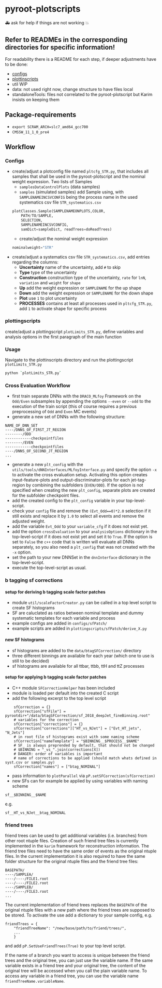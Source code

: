 # pyroot-plotscripts
:ambulance: ask for help if things are not working :boom:

## Refer to READMEs in the corresponding directories for specific information!
For readability there is a README for each step, if deeper adjustments have to be done:
- [configs](https://github.com/kit-cn-cms/pyroot-plotscripts/tree/ttHLegacyAnalysis/configs/README.md)
- [plottinscripts](https://github.com/kit-cn-cms/pyroot-plotscripts/tree/ttHLegacyAnalysis/plottingscripts/README.md)
- util WIP
- data: not used right now, change structure to have files local
- standaloneTools: files not correlated to the pyroot-plotscript but Karim insists on keeping them

## Package-requirements
- `export SCRAM_ARCH=slc7_amd64_gcc700`
- `CMSSW_11_1_0_pre4`
## Workflow
### Configs
- create/adjust a plotconfig file named `pltcfg_STR.py`, that includes all samples that shall be used in the pyroot-plotscript and the nominal weight expression. Two lists of Samples 
	- `samplesDataControlPlots` (data samples)
	- `samples` (simulated samples)
	add Sample using, with `SAMPLENAMEINCSVCONFIG` being the process name in the used systematics csv file `STR_systematics.csv`
  	```python
	plotClasses.Sample(SAMPLENAMEONPLOTS,COLOR,
        PATH/TO/SAMPLE,
        SELECTION,
        SAMPLENAMEINCSVCONFIG,
        samDict=sampleDict, readTrees=doReadTrees)
	```
	- create/adjust the nominal weight expression 
	```python
	nominalweight="STR"
	```
- create/adjust a systematics csv file `STR_systematics.csv`, add entries regarding the columns:
	- **Uncertainty** name of the uncertainty, add `#` to skip
	- **Type** type of the uncertainty 
	- **Construction** construction type of the uncertainty, `rate` for `lnN`, `variation` and `weight` for `shape`
	- **Up** add the weight expression or `SAMPLENAME` for the up shape
	- **Down** add the weight expression or `SAMPLENAME` for the down shape
	- **Plot** use `1` to plot uncertainty
	- **PROCESSES** contains at least all processes used in `pltcfg_STR.py`, add `1` to activate shape for specific process

### plottingscripts
create/adjust a plottingscript `plotLimits_STR.py`, define variables and analysis options in the first paragraph of the main function
### Usage
Navigate to the plottinscripts directory and run the plottingscript `plotLimits_STR.py`
```bash
python `plotLimits_STR.py`
```

### Cross Evaluation Workflow

- first train separate DNNs with the `DRACO_MLfoy` Framework on the `Odd/Even` subsamples by appending the options `--even` or `--odd` to the execution of the train script (this of course requires a previous preprocessing of `Odd` and `Even` MC events)
- generate a new set of DNNs with the following structure:
```
NAME_OF_DNN_SET
----/DNNS_OF_FIRST_JT_REGION
--------/ODD
------------checkpointfiles
--------/EVEN
------------checkpointfiles
----/DNNS_OF_SECOND_JT_REGION
...
```
- generate a new `plt_config` with the `utils/tools/dNNInterfaces/MLfoyInterface.py` and specify the option `-x` to activate the cross evaluation setup.
Activating this option creates input-feature-plots and output-discriminator-plots for each jet-tag-region by combining the subfolders (`EVEN/ODD`). If the option is not specified when creating the new `plt_config`, separate plots are created for the subfolder checkpoint files.
- add the created config to the `plt_config` variable in your top-level-script.
- check your `config` file and remove the `(Evt_Odd==0)*2.0` selection if it still exists and replace it by `1.0` to select all events and remove the adjusted weight.
- add the variable `Evt_Odd` to your `variable_cfg` if it does not exist yet.
- add the option `crossEvaluation` to your `analysisOptions` dictionary in the top-level-script if it does not exist yet and set it to `True`.
If the option is set to `False` the `c++` code that is written will evaluate all DNNs separately, so you also need a `plt_config` that was not created with the `-x` option.
- set the path to your new DNNSet in the `dnnInterface` dictionary in the top-level-script.
- execute the top-level-script as usual.



### b tagging sf corrections
#### setup for deriving b tagging scale factor patches
- module `util/scaleFactorCreator.py` can be called in a top level script to create SF histograms
- SF are caluclated as ratios between nominal template and dummy systematic templates for each variable and process
- example configs are added in `configs/sfPatch/`
- example scripts are added in `plottingscripts/sfPatch/derive_X.py`

#### new SF histograms
- sf histograms are added to the `data/btagSFCorrection/` directory
- three different binnings are available for each year (which one to use is still to be decided)
- sf histograms are available for all ttbar, ttbb, ttH and ttZ processes

#### setup for applying b tagging scale factor patches
- C++ module `SFCorrectionHelper` has been included
- module is loaded per default into the created C script
- add the following excerpt to the top level script
```
    sfCorrection = {}
    sfCorrection["sfFile"] =  pyrootdir+"/data/btagSFCorrection/sf_2018_deepJet_fineBinning.root"
    # variables for the correction
    sfCorrection["corrections"] = {}
    sfCorrection["corrections"]["HT_vs_NJet"] = ["Evt_HT_jets", "N_Jets"]
    # in root file sf histograms exist with some naming scheme
    sfCorrection["nameTemplate"] = "$BINNING__$PROCESS__$NAME"
    # SF_ is always preprended by default, that should not be changed
    # $BINNING = "_vs_".join(corrections[X])
    # DANGER: order of variables is important
    # name of corrections to be applied (should match whats defined in syst.csv or samples.py)
    sfCorrection["names"] = ["btag_NOMINAL"]
```
- pass information to `plotParallel` via `pP.setSFCorrection(sfCorrection)`
- new SFs can for example be applied by using variables with naming scheme
```
sf__$BINNING__$NAME
```
e.g.
```
sf__HT_vs_NJet__btag_NOMINAL
```

### friend trees

friend trees can be used to get additional variables (i.e. branches) from other root ntuple files. 
Creation of such friend tree files is currently implemented in the `karim` framework for reconstruction information. 
The friend tree files need to have the same order of events as the original ntuple files. In the current implementation it is also required to have the same folder structure for the original ntuple files and the friend tree files:
```
BASEPATH/
----/SAMPLEA/
----/----/FILE1.root
----/----/FILE2.root
----/SAMPLEB/
----/----/FILE3.root
...
```
The current implementation of friend trees replaces the `BASEPATH` of the original ntuple files with a new path where the friend trees are supposed to be stored.
To activate the use add a dictionary to your sample config, e.g.
```
friendTrees = {
	"friendTreeName": "/new/base/path/to/friend/trees/",
	...
	}
```
and add `pP.SetUseFriendTrees(True)` to your top level script.


If the name of a branch you want to access is unique between the friend trees and the original tree, you can just use the variable name.
If the same variable exists in a friend tree and your original tree, the content of the original tree will be accessed when you call the plain variable name. 
To access any variable in a friend tree, you can use the variable name `friendTreeName.variableName`.

